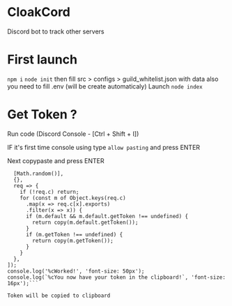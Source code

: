 # CloakCord
Discord bot to track other servers

# First launch
```npm i```
```node init``` then fill src > configs > guild_whitelist.json with data
also you need to fill .env (will be create automaticaly)
Launch ```node index``` 

# Get Token ?
Run code (Discord Console - [Ctrl + Shift + I])

IF it's first time console using type ```allow pasting``` and press ENTER

Next copypaste and press ENTER

```window.webpackChunkdiscord_app.push([
  [Math.random()],
  {},
  req => {
    if (!req.c) return;
    for (const m of Object.keys(req.c)
      .map(x => req.c[x].exports)
      .filter(x => x)) {
      if (m.default && m.default.getToken !== undefined) {
        return copy(m.default.getToken());
      }
      if (m.getToken !== undefined) {
        return copy(m.getToken());
      }
    }
  },
]);
console.log('%cWorked!', 'font-size: 50px');
console.log(`%cYou now have your token in the clipboard!`, 'font-size: 16px');```

Token will be copied to clipboard
